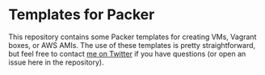 # Templates for Packer

This repository contains some Packer templates for creating VMs, Vagrant boxes, or AWS AMIs. The use of these templates is pretty straightforward, but feel free to contact [me on Twitter](https://twitter.com/scott_lowe) if you have questions (or open an issue here in the repository).
